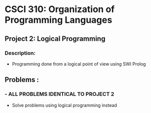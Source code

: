 # CSCI 310: Organization of Programming Languages
## Project 2: Logical Programming
### Description:
* Programming done from a logical point of view using SWI Prolog

## Problems : 
### - ALL PROBLEMS IDENTICAL TO PROJECT 2
- Solve problems using logical programming instead  
